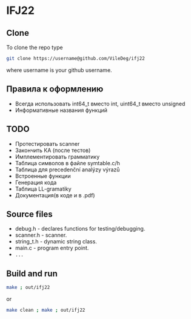 # IFJ22
## Clone
To clone the repo type
```sh
git clone https://username@github.com/VileDeg/ifj22
```
where username is your github username.
## Правила к оформлению
- Всегда использовать int64_t вместо int, uint64_t вместо unsigned
- Информативные названия функций
## TODO
- Протестировать scanner 
- Закончить КА (после тестов) 
- Имплементировать грамматику
- Таблица символов в файле symtable.c/h
- Таблица для precedenční analýzy výrazů
- Встроенные функции
- Генерация кода
- Таблица LL-gramatiky
- Документация(в коде и в .pdf)
## Source files
- debug.h    - declares functions for testing/debugging.
- scanner.h  - scanner.
- string_t.h - dynamic string class.
- main.c     - program entry point.
- ```...```
## Build and run
```sh
make ; out/ifj22
```
or
```sh
make clean ; make ; out/ifj22
```
